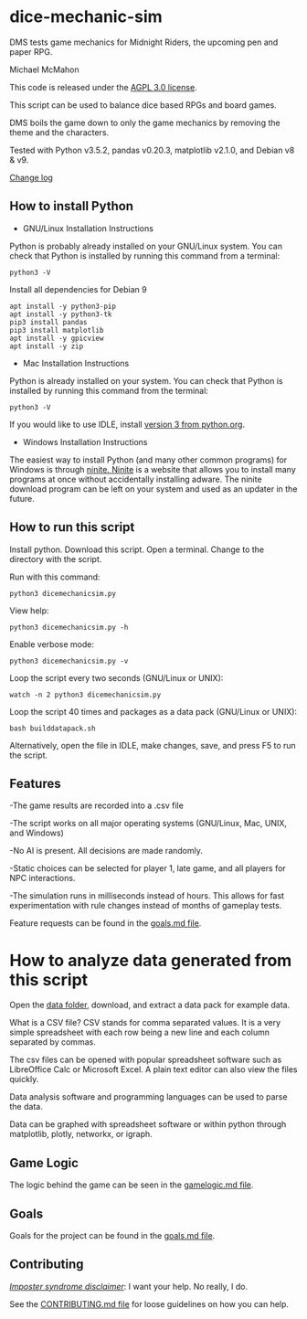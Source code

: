 # dice-mechanic-sim
DMS tests game mechanics for Midnight Riders, the upcoming pen and paper RPG.

Michael McMahon

This code is released under the [AGPL 3.0 license](https://github.com/TechnologyClassroom/dice-mechanic-sim/blob/master/LICENSE).

This script can be used to balance dice based RPGs and board games.

DMS boils the game down to only the game mechanics by removing the theme and the characters.

Tested with Python v3.5.2, pandas v0.20.3, matplotlib v2.1.0, and Debian v8 & v9.

<a href="https://github.com/TechnologyClassroom/dice-mechanic-sim/blob/master/docs/changelog.txt">Change log</a>

## How to install Python

  * GNU/Linux Installation Instructions

Python is probably already installed on your GNU/Linux system.  You can check that Python is installed by running this command from a terminal:

```
python3 -V
```

Install all dependencies for Debian 9

```
apt install -y python3-pip
apt install -y python3-tk
pip3 install pandas
pip3 install matplotlib
apt install -y gpicview
apt install -y zip
```

  * Mac Installation Instructions

Python is already installed on your system.  You can check that Python is installed by running this command from the terminal:

```
python3 -V
```

If you would like to use IDLE, install [version 3 from python.org](https://www.python.org/downloads/mac-osx/).  

  * Windows Installation Instructions

The easiest way to install Python (and many other common programs) for Windows is through <a href="https://ninite.com/python/">ninite.  Ninite</a> is a website that allows you to install many programs at once without accidentally installing adware.  The ninite download program can be left on your system and used as an updater in the future.

## How to run this script

Install python.  Download this script.  Open a terminal.  Change to the directory with the script.

Run with this command:

```python3 dicemechanicsim.py```

View help:

```python3 dicemechanicsim.py -h```

Enable verbose mode:

```python3 dicemechanicsim.py -v```

Loop the script every two seconds (GNU/Linux or UNIX):

```watch -n 2 python3 dicemechanicsim.py```

Loop the script 40 times and packages as a data pack (GNU/Linux or UNIX):

```bash builddatapack.sh```

Alternatively, open the file in IDLE, make changes, save, and press F5 to run the script.

## Features

-The game results are recorded into a .csv file

-The script works on all major operating systems (GNU/Linux, Mac, UNIX, and Windows)

-No AI is present.  All decisions are made randomly.

-Static choices can be selected for player 1, late game, and all players for NPC interactions.

-The simulation runs in milliseconds instead of hours.  This allows for fast experimentation with rule changes instead of months of gameplay tests.

Feature requests can be found in the <a href="https://github.com/TechnologyClassroom/dice-mechanic-sim/blob/master/docs/goals.md">goals.md file</a>.

# How to analyze data generated from this script

Open the [data folder](https://github.com/TechnologyClassroom/dice-mechanic-sim/tree/master/data), download, and extract a data pack for example data.

What is a CSV file?  CSV stands for comma separated values.  It is a very simple spreadsheet with each row being a new line and each column separated by commas.

The csv files can be opened with popular spreadsheet software such as LibreOffice Calc or Microsoft Excel.  A plain text editor can also view the files quickly.

Data analysis software and programming languages can be used to parse the data.

Data can be graphed with spreadsheet software or within python through matplotlib, plotly, networkx, or igraph.

## Game Logic

The logic behind the game can be seen in the [gamelogic.md file](https://github.com/TechnologyClassroom/dice-mechanic-sim/blob/master/docs/gamelogic.md).

## Goals

Goals for the project can be found in the [goals.md file](https://github.com/TechnologyClassroom/dice-mechanic-sim/blob/master/docs/goals.md).

## Contributing

[*Imposter syndrome disclaimer*](https://github.com/adriennefriend/imposter-syndrome-disclaimer): I want your help.  No really, I do.

See the [CONTRIBUTING.md file](https://github.com/TechnologyClassroom/dice-mechanic-sim/blob/master/CONTRIBUTING.md) for loose guidelines on how you can help.
